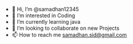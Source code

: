 - 👋 Hi, I’m @samadhan12345
- 👀 I’m interested in Coding
- 🌱 I’m currently learning java
- 💞️ I’m looking to collaborate on new Projects
- 📫 How to reach me samadhan.sid@gmail.com

<!---
samadhan12345/samadhan12345 is a ✨ special ✨ repository because its `README.md` (this file) appears on your GitHub profile.
You can click the Preview link to take a look at your changes.
--->
